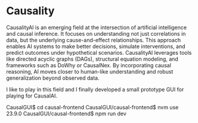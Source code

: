 # Causality

CausalityAI is an emerging field at the intersection of artificial intelligence and causal inference. It focuses on understanding not just correlations in data, but the underlying cause-and-effect relationships. This approach enables AI systems to make better decisions, simulate interventions, and predict outcomes under hypothetical scenarios. CausalityAI leverages tools like directed acyclic graphs (DAGs), structural equation modeling, and frameworks such as DoWhy or CausalNex. By incorporating causal reasoning, AI moves closer to human-like understanding and robust generalization beyond observed data.

I like to play in this field and I finally developed a small prototype GUI for playing for CausalAI.



CausalGUI$ cd causal-frontend
CausalGUI/causal-frontend$ nvm use 23.9.0
CausalGUI/causal-frontend$ npm run dev